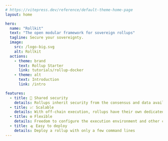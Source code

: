 ```yaml
---
# https://vitepress.dev/reference/default-theme-home-page
layout: home

hero:
  name: "Rollkit"
  text: "The open modular framework for sovereign rollups"
  tagline: Secure your sovereignty.
  image:
    src: /logo-big.svg
    alt: Rollkit
  actions:
    - theme: brand
      text: Rollup Starter
      link: tutorials/rollup-docker
    - theme: alt
      text: Introduction
      link: /intro

features:
  - title: 🔐 Shared security
    details: Rollups inherit security from the consensus and data availability layer
  - title: 📈 Scalable
    details: With off-chain execution, rollups have their own dedicated computational resources
  - title: ⚙️ Flexible
    details: Freedom to configure the execution environment and other components
  - title: 🛸 Easy to deploy
    details: Deploy a rollup with only a few command lines
---
```

